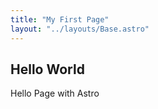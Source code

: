 ```yaml
---
title: "My First Page"
layout: "../layouts/Base.astro"
---
```


## Hello World

Hello Page with Astro
